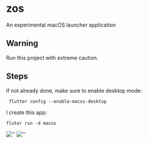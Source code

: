 # zos

An experimental macOS launcher application

## Warning

Run this project with extreme caution.

## Steps

If not already done, make sure to enable desktop mode:

     flutter config --enable-macos-desktop

I create this app:

    fluter run -d macos

![''](https://github.com/Zfinix/zos/blob/master/1.png?raw=true)
![''](https://github.com/Zfinix/zos/blob/master/2.png?raw=true)
